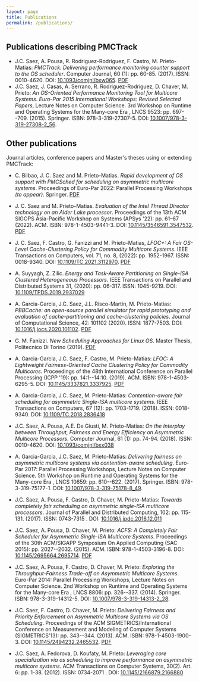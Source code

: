 ```yaml
---
layout: page
title: Publications
permalink: /publications/
---
```


## Publications describing PMCTrack

*  J.C. Saez, A. Pousa, R. Rodriguez-Rodriguez, F. Castro, M. Prieto-Matias: *PMCTrack: Delivering performance monitoring counter support to the OS scheduler*. Computer Journal, 60 (1): pp. 60-85. (2017). ISSN: 0010-4620. DOI: [10.1093/comjnl/bxw065](https://doi.org/10.1093/comjnl/bxw065). [PDF](https://artecs.dacya.ucm.es/files/cj-jcsaez-pmctrack-2017.pdf)
*  J.C. Saez, J. Casas, A. Serrano, R. Rodriguez-Rodriguez, D. Chaver, M. Prieto: *An OS-Oriented Performance Monitoring Tool for Multicore Systems*. *Euro-Par 2015 International Workshops: Revised Selected Papers*, Lecture Notes on Computer Science. 3rd Workshop on Runtime and Operating Systems for the Many-core Era , LNCS 9523: pp. 697--709. (2015). Springer. ISBN: 978-3-319-27307-5. DOI: [10.1007/978-3-319-27308-2_56](https://doi.org/10.1007/978-3-319-27308-2_56).


## Other publications

Journal articles, conference papers and Master's theses using or extending PMCTrack: 
* C. Bilbao, J. C. Saez and M. Prieto-Matias. *Rapid development of OS support with PMCSched for scheduling on asymmetric multicore systems*. Proceedings of Euro-Par 2022: Parallel Processing Workshops *(to appear)*. Springer. [PDF](/assets/papers/heteropar22-185.pdf)

* J. C. Saez and M. Prieto-Matias. *Evaluation of the Intel Thread Director technology on an Alder Lake processor*. Proceedings of the 13th ACM SIGOPS Asia-Pacific Workshop on Systems (APSys '22): pp. 61–67 (2022). ACM. ISBN: 978-1-4503-9441-3. DOI: [10.1145/3546591.3547532](https://doi.org/10.1145/3546591.3547532). [PDF](/assets/papers/apsys22-saez.pdf)

* J. C. Saez, F. Castro, G. Fanizzi and M. Prieto-Matias, *LFOC+: A Fair OS-Level Cache-Clustering Policy for Commodity Multicore Systems*. IEEE Transactions on Computers, vol. 71, no. 8, (2022): pp. 1952-1967. ISSN: 0018-9340. DOI: [10.1109/TC.2021.3112970](https://doi.org/10.1109/TC.2021.3112970). [PDF](/assets/papers/tc21-saez.pdf)

* A. Suyyagh, Z. Zilic. *Energy and Task-Aware Partitioning on Single-ISA Clustered Heterogeneous Processors.* IEEE Transactions on Parallel and Distributed Systems 31, (2020): pp. 06-317. ISSN: 1045-9219. DOI: [10.1109/TPDS.2019.2937029](https://doi.org/10.1109/TPDS.2019.2937029) 

* A. Garcia-Garcia, J.C. Saez, J.L. Risco-Martin, M. Prieto-Matias: *PBBCache: an open-source parallel simulator for rapid prototyping and evaluation of cache-partitioning and cache-clustering policies*. Journal of Computational Science, 42: 101102 (2020). ISSN: 1877-7503. DOI: [10.1016/j.jocs.2020.101102](https://doi.org/10.1016/j.jocs.2020.101102). [PDF](/assets/papers/jocs-garcia.pdf)

* G. M. Fanizzi. *New Scheduling Approaches for Linux OS*. Master Thesis, Politecnico Di Torino (2019). [PDF](https://webthesis.biblio.polito.it/13108/1/tesi.pdf)

*  A. Garcia-Garcia, J.C. Saez, F. Castro, M. Prieto-Matias: *LFOC: A Lightweight Fairness-Oriented Cache Clustering Policy for Commodity Multicores*. Proceedings of the 48th International Conference on Parallel Processing (ICPP '19): pp. 14:1--14:10. (2019). ACM. ISBN: 978-1-4503-6295-5. DOI: [10.1145/3337821.3337925](https://doi.org/10.1145/3337821.3337925). [PDF](/assets/papers/icpp19-garcia.pdf)

* A. Garcia-Garcia, J.C. Saez, M. Prieto-Matias: *Contention-aware fair scheduling for asymmetric Single-ISA multicore systems*. IEEE Transactions on Computers, 67 (12): pp. 1703-1719. (2018). ISSN: 0018-9340. DOI: [10.1109/TC.2018.2836418](https://doi.org/10.1109/TC.2018.2836418)

* J.C. Saez, A. Pousa, A.E. De Giusti, M. Prieto-Matias: *On the Interplay between Throughput, Fairness and Energy Efficiency on Asymmetric Multicore Processors*. Computer Journal, 61 (1): pp. 74-94. (2018). ISSN: 0010-4620. DOI: [10.1093/comjnl/bxx038](https://doi.org/10.1093/comjnl/bxx038)

* A. Garcia-Garcia, J.C. Saez, M. Prieto-Matias: *Delivering fairness on asymmetric multicore systems via contention-aware scheduling*. Euro-Par 2017: Parallel Processing Workshops, Lecture Notes on Computer Science. 5th Workshop on Runtime and Operating Systems for the Many-core Era , LNCS 10659: pp. 610--622. (2017). Springer. ISBN: 978-3-319-75177-1. DOI: [10.1007/978-3-319-75178-8_49](https://doi.org/10.1007/978-3-319-75178-8_49).

* J.C. Saez, A. Pousa, F. Castro, D. Chaver, M. Prieto-Matias: *Towards completely fair scheduling on asymmetric single-ISA multicore processors*. Journal of Parallel and Distributed Computing, 102: pp. 115-131. (2017). ISSN: 0743-7315 . DOI: [10.1016/j.jpdc.2016.12.011](https://doi.org/10.1016/j.jpdc.2016.12.011)

* J.C. Saez, A. Pousa, D. Chaver, M. Prieto: *ACFS: A Completely Fair Scheduler for Asymmetric Single-ISA Multicore Systems*. Proceedings of the 30th ACM/SIGAPP Symposium On Applied Computing (SAC 2015): pp. 2027--2032. (2015). ACM. ISBN: 978-1-4503-3196-8. DOI: [10.1145/2695664.2695714](https://doi.org/10.1145/2695664.2695714). [PDF](/assets/papers/sac15-saez.pdf)

*  J.C. Saez, A. Pousa, F. Castro, D. Chaver, M. Prieto: *Exploring the Throughput-Fairness Trade-off on Asymmetric Multicore Systems*. Euro-Par 2014: Parallel Processing Workshops, Lecture Notes on Computer Science. 2nd Workshop on Runtime and Operating Systems for the Many-core Era , LNCS 8806: pp. 326--337. (2014). Springer. ISBN: 978-3-319-14312-5. DOI: [10.1007/978-3-319-14313-2_28](https://doi.org/10.1007/978-3-319-14313-2_28).

* J.C. Saez, F. Castro, D. Chaver, M. Prieto: *Delivering Fairness and Priority Enforcement on Asymmetric Multicore Systems via OS Scheduling*. Proceedings of the ACM SIGMETRICS/International Conference on Measurement and Modeling of Computer Systems (SIGMETRICS'13): pp. 343--344. (2013). ACM. ISBN: 978-1-4503-1900-3. DOI: [10.1145/2494232.2465532](https://doi.org/10.1145/2494232.2465532). [PDF](/assets/papers/sigmetrics13-saez.pdf)

* J.C. Saez, A. Fedorova, D. Koufaty, M. Prieto: *Leveraging core specialization via os scheduling to improve performance on asymmetric multicore systems*. ACM Transactions on Computer Systems, 30(2). Art. 6: pp. 1-38. (2012). ISSN: 0734-2071 . DOI: [10.1145/2166879.2166880](https://doi.org/10.1145/2166879.2166880)





